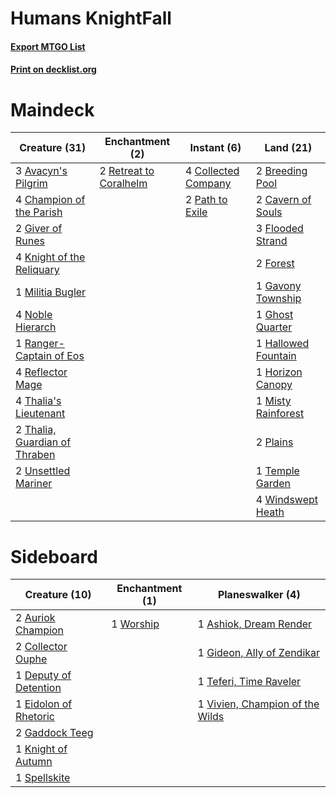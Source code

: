 # Humans KnightFall

#### [Export MTGO List](../collection/Humans%20KnightFall/Humans%20KnightFall.txt)
#### [Print on decklist.org](http://decklist.org/?deckmain=3%09Avacyn's%20Pilgrim%0A2%09Breeding%20Pool%0A2%09Cavern%20of%20Souls%0A4%09Champion%20of%20the%20Parish%0A4%09Collected%20Company%0A3%09Flooded%20Strand%0A2%09Forest%0A1%09Gavony%20Township%0A1%09Ghost%20Quarter%0A2%09Giver%20of%20Runes%0A1%09Hallowed%20Fountain%0A1%09Horizon%20Canopy%0A4%09Knight%20of%20the%20Reliquary%0A1%09Militia%20Bugler%0A1%09Misty%20Rainforest%0A4%09Noble%20Hierarch%0A2%09Path%20to%20Exile%0A2%09Plains%0A1%09Ranger-Captain%20of%20Eos%0A4%09Reflector%20Mage%0A2%09Retreat%20to%20Coralhelm%0A1%09Temple%20Garden%0A4%09Thalia's%20Lieutenant%0A2%09Thalia,%20Guardian%20of%20Thraben%0A2%09Unsettled%20Mariner%0A4%09Windswept%20Heath&deckside=1%09Ashiok,%20Dream%20Render%0A2%09Auriok%20Champion%0A2%09Collector%20Ouphe%0A1%09Deputy%20of%20Detention%0A1%09Eidolon%20of%20Rhetoric%0A2%09Gaddock%20Teeg%0A1%09Gideon,%20Ally%20of%20Zendikar%0A1%09Knight%20of%20Autumn%0A1%09Spellskite%0A1%09Teferi,%20Time%20Raveler%0A1%09Vivien,%20Champion%20of%20the%20Wilds%0A1%09Worship)
# Maindeck

|                                             Creature (31)                                              |                                         Enchantment (2)                                         |                                         Instant (6)                                          |                                          Land (21)                                          |
|--------------------------------------------------------------------------------------------------------|-------------------------------------------------------------------------------------------------|----------------------------------------------------------------------------------------------|---------------------------------------------------------------------------------------------|
|3 [Avacyn's Pilgrim](http://gatherer.wizards.com/Pages/Card/Details.aspx?multiverseid=243212)           |2 [Retreat to Coralhelm](http://gatherer.wizards.com/Pages/Card/Details.aspx?multiverseid=402006)|4 [Collected Company](http://gatherer.wizards.com/Pages/Card/Details.aspx?multiverseid=394519)|2 [Breeding Pool](http://gatherer.wizards.com/Pages/Card/Details.aspx?multiverseid=97088)    |
|4 [Champion of the Parish](http://gatherer.wizards.com/Pages/Card/Details.aspx?multiverseid=409580)     |                                                                                                 |2 [Path to Exile](http://gatherer.wizards.com/Pages/Card/Details.aspx?multiverseid=220511)    |2 [Cavern of Souls](http://gatherer.wizards.com/Pages/Card/Details.aspx?multiverseid=278058) |
|2 [Giver of Runes](http://gatherer.wizards.com/Pages/Card/Details.aspx?multiverseid=463962)             |                                                                                                 |                                                                                              |3 [Flooded Strand](http://gatherer.wizards.com/Pages/Card/Details.aspx?multiverseid=405098)  |
|4 [Knight of the Reliquary](http://gatherer.wizards.com/Pages/Card/Details.aspx?multiverseid=189145)    |                                                                                                 |                                                                                              |2 [Forest](http://gatherer.wizards.com/Pages/Card/Details.aspx?multiverseid=439860)          |
|1 [Militia Bugler](http://gatherer.wizards.com/Pages/Card/Details.aspx?multiverseid=447165)             |                                                                                                 |                                                                                              |1 [Gavony Township](http://gatherer.wizards.com/Pages/Card/Details.aspx?multiverseid=233242) |
|4 [Noble Hierarch](http://gatherer.wizards.com/Pages/Card/Details.aspx?multiverseid=179434)             |                                                                                                 |                                                                                              |1 [Ghost Quarter](http://gatherer.wizards.com/Pages/Card/Details.aspx?multiverseid=389534)   |
|1 [Ranger-Captain of Eos](http://gatherer.wizards.com/Pages/Card/Details.aspx?multiverseid=463970)      |                                                                                                 |                                                                                              |1 [Hallowed Fountain](http://gatherer.wizards.com/Pages/Card/Details.aspx?multiverseid=97071)|
|4 [Reflector Mage](http://gatherer.wizards.com/Pages/Card/Details.aspx?multiverseid=407667)             |                                                                                                 |                                                                                              |1 [Horizon Canopy](http://gatherer.wizards.com/Pages/Card/Details.aspx?multiverseid=409571)  |
|4 [Thalia's Lieutenant](http://gatherer.wizards.com/Pages/Card/Details.aspx?multiverseid=409783)        |                                                                                                 |                                                                                              |1 [Misty Rainforest](http://gatherer.wizards.com/Pages/Card/Details.aspx?multiverseid=405102)|
|2 [Thalia, Guardian of Thraben](http://gatherer.wizards.com/Pages/Card/Details.aspx?multiverseid=442025)|                                                                                                 |                                                                                              |2 [Plains](http://gatherer.wizards.com/Pages/Card/Details.aspx?multiverseid=439856)          |
|2 [Unsettled Mariner](http://gatherer.wizards.com/Pages/Card/Details.aspx?multiverseid=464165)          |                                                                                                 |                                                                                              |1 [Temple Garden](http://gatherer.wizards.com/Pages/Card/Details.aspx?multiverseid=405112)   |
|                                                                                                        |                                                                                                 |                                                                                              |4 [Windswept Heath](http://gatherer.wizards.com/Pages/Card/Details.aspx?multiverseid=405115) |


# Sideboard

|                                         Creature (10)                                          |                                  Enchantment (1)                                  |                                             Planeswalker (4)                                             |
|------------------------------------------------------------------------------------------------|-----------------------------------------------------------------------------------|----------------------------------------------------------------------------------------------------------|
|2 [Auriok Champion](http://gatherer.wizards.com/Pages/Card/Details.aspx?multiverseid=72921)     |1 [Worship](http://gatherer.wizards.com/Pages/Card/Details.aspx?multiverseid=25553)|1 [Ashiok, Dream Render](http://gatherer.wizards.com/Pages/Card/Details.aspx?multiverseid=461155)         |
|2 [Collector Ouphe](http://gatherer.wizards.com/Pages/Card/Details.aspx?multiverseid=464107)    |                                                                                   |1 [Gideon, Ally of Zendikar](http://gatherer.wizards.com/Pages/Card/Details.aspx?multiverseid=401897)     |
|1 [Deputy of Detention](http://gatherer.wizards.com/Pages/Card/Details.aspx?multiverseid=457309)|                                                                                   |1 [Teferi, Time Raveler](http://gatherer.wizards.com/Pages/Card/Details.aspx?multiverseid=461148)         |
|1 [Eidolon of Rhetoric](http://gatherer.wizards.com/Pages/Card/Details.aspx?multiverseid=380409)|                                                                                   |1 [Vivien, Champion of the Wilds](http://gatherer.wizards.com/Pages/Card/Details.aspx?multiverseid=461107)|
|2 [Gaddock Teeg](http://gatherer.wizards.com/Pages/Card/Details.aspx?multiverseid=140188)       |                                                                                   |                                                                                                          |
|1 [Knight of Autumn](http://gatherer.wizards.com/Pages/Card/Details.aspx?multiverseid=452933)   |                                                                                   |                                                                                                          |
|1 [Spellskite](http://gatherer.wizards.com/Pages/Card/Details.aspx?multiverseid=397743)         |                                                                                   |                                                                                                          |

